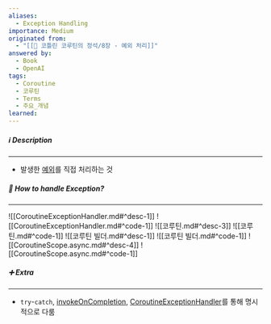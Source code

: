 ```yaml
---
aliases:
  - Exception Handling
importance: Medium
originated from:
  - "[[📘 코틀린 코루틴의 정석/8장 - 예외 처리]]"
answered by:
  - Book
  - OpenAI
tags:
  - Coroutine
  - 코루틴
  - Terms
  - 주요_개념
learned:
---
```

##### ℹ️ Description
---
- 발생한 [예외](예외.md)를 직접 처리하는 것

##### 🧯 How to handle Exception?
---
![[CoroutineExceptionHandler.md#^desc-1]]
![[CoroutineExceptionHandler.md#^code-1]]
![[코루틴.md#^desc-3]]
![[코루틴.md#^code-1]]
![[코루틴 빌더.md#^desc-1]]
![[코루틴 빌더.md#^code-1]]
![[CoroutineScope.async.md#^desc-4]]
![[CoroutineScope.async.md#^code-1]]

##### ➕ Extra
---
- `try`-`catch`, [invokeOnCompletion](Job.invokeOnCompletion.md), [CoroutineExceptionHandler](CoroutineExceptionHandler.md)를 통해 명시적으로 다룸
